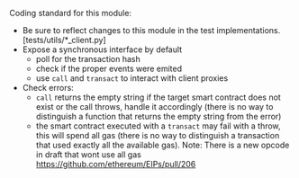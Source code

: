 Coding standard for this module:

- Be sure to reflect changes to this module in the test
  implementations. [tests/utils/*_client.py]
- Expose a synchronous interface by default
  - poll for the transaction hash
  - check if the proper events were emited
  - use `call` and `transact` to interact with client proxies
- Check errors:
  - `call` returns the empty string if the target smart contract does not
  exist or the call throws, handle it accordingly (there is no way to
  distinguish a function that returns the empty string from the error)
  - the smart contract executed with a `transact` may fail with a throw, this
  will spend all gas (there is no way to distinguish a transaction that used
  exactly all the available gas). Note: There is a new opcode in draft that
  wont use all gas https://github.com/ethereum/EIPs/pull/206
